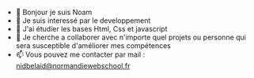 - 👋 Bonjour je suis Noam
- 👀 Je suis interessé par le developpement
- 🌱 J'ai étudier les bases Html, Css et javascript
- 💞️ Je cherche a collaborer avec n'importe quel projets ou personne qui sera susceptible d'améliorer mes compétences
- 📫 Vous pouvez me contacter par mail : nidbelaid@normandiewebschool.fr


<!---
noam-idbelaid-nws/noam-idbelaid-nws is a ✨ special ✨ repository because its `README.md` (this file) appears on your GitHub profile.
You can click the Preview link to take a look at your changes.
--->
